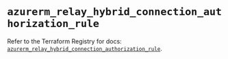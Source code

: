 # `azurerm_relay_hybrid_connection_authorization_rule`

Refer to the Terraform Registry for docs: [`azurerm_relay_hybrid_connection_authorization_rule`](https://registry.terraform.io/providers/hashicorp/azurerm/4.26.0/docs/resources/relay_hybrid_connection_authorization_rule).
